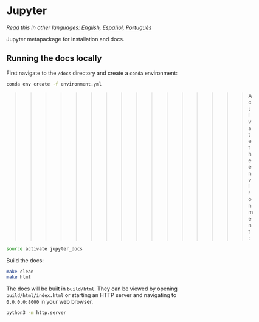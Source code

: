 # Jupyter

*Read this in other languages: [English](README.md), [Español](README.es-ES.md), [Português](README.pt-BR.md)*

Jupyter metapackage for installation and docs.

## Running the docs locally
First navigate to the `/docs` directory and create a `conda` environment:

```bash
conda env create -f environment.yml  
```  

>>>>>>>>>>>>>>>>Activate the environment:

```bash
source activate jupyter_docs  
```

Build the docs:

```bash
make clean  
make html
```

The docs will be built in `build/html`. They can be viewed by opening `build/html/index.html` or starting an HTTP server and navigating to `0.0.0.0:8000` in your web browser.
```bash
python3 -m http.server
```
